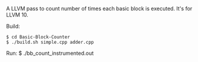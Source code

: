 A LLVM pass to count number of times each basic block is executed.
It's for LLVM 10.

Build:

    $ cd Basic-Block-Counter
    $ ./build.sh simple.cpp adder.cpp
Run:
    $ ./bb_count_instrumented.out
